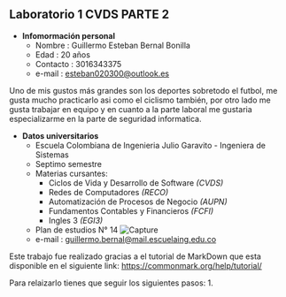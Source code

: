 ## Laboratorio 1 CVDS PARTE 2
   - **Infomormación personal**
      * Nombre : Guillermo Esteban Bernal Bonilla
      * Edad : 20 años
      * Contacto : 3016343375
      * e-mail : esteban020300@outlook.es 
      
   Uno de mis gustos más grandes son los deportes sobretodo el futbol, me gusta mucho practicarlo asi como el ciclismo también, por otro lado me gusta trabajar en equipo y en cuanto a la parte laboral me gustaria especializarme en la parte de seguridad informatica.
   - **Datos universitarios**
      * Escuela Colombiana de Ingenieria Julio Garavito - Ingeniera de Sistemas
      * Septimo semestre
      * Materias cursantes:
         + Ciclos de Vida y Desarrollo de Software *(CVDS)*
         + Redes de Computadores *(RECO)*
         + Automatización de Procesos de Negocio *(AUPN)*
         + Fundamentos Contables y Financieros *(FCFI)*
         + Ingles 3 *(EGI3)*
      * Plan de estudios N° 14
      ![Capture](https://user-images.githubusercontent.com/54051399/72733906-d4bbc580-3b66-11ea-818f-43d5096251a8.PNG)
      * e-mail : guillermo.bernal@mail.escuelaing.edu.co
      
   Este trabajo fue realizado gracias a el tutorial de MarkDown que esta disponible en el siguiente link:
   <https://commonmark.org/help/tutorial/>
   
   
   Para relaizarlo tienes que seguir los siguientes pasos:
      1. 
   
      
